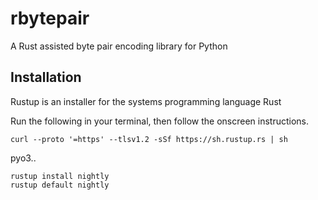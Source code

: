 # rbytepair
A Rust assisted byte pair encoding library for Python

## Installation

Rustup is an installer for the systems programming language Rust 

Run the following in your terminal, then follow the onscreen instructions.

```
curl --proto '=https' --tlsv1.2 -sSf https://sh.rustup.rs | sh
```

pyo3..

```
rustup install nightly  
rustup default nightly
```

